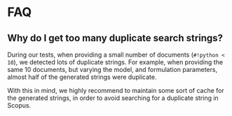 # FAQ

## Why do I get too many duplicate search strings?

During our tests, when providing a small number of documents (`#!python < 10`), we detected lots of duplicate strings. For example, when providing the same 10 documents, but varying the model, and formulation parameters, almost half of the generated strings were duplicate.

With this in mind, we highly recommend to maintain some sort of cache for the generated strings, in order to avoid searching for a duplicate string in Scopus.